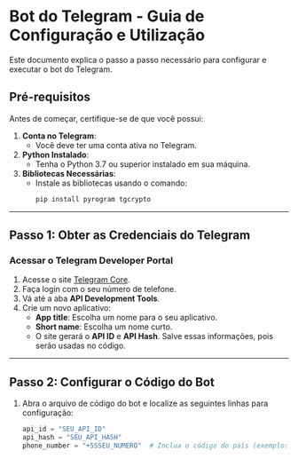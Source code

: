 # Bot do Telegram - Guia de Configuração e Utilização

Este documento explica o passo a passo necessário para configurar e executar o bot do Telegram. 

## Pré-requisitos

Antes de começar, certifique-se de que você possui:

1. **Conta no Telegram**:
   - Você deve ter uma conta ativa no Telegram.
2. **Python Instalado**:
   - Tenha o Python 3.7 ou superior instalado em sua máquina.
3. **Bibliotecas Necessárias**:
   - Instale as bibliotecas usando o comando:
     ```bash
     pip install pyrogram tgcrypto
     ```

---

## Passo 1: Obter as Credenciais do Telegram

### Acessar o Telegram Developer Portal
1. Acesse o site [Telegram Core](https://my.telegram.org/auth).
2. Faça login com o seu número de telefone.
3. Vá até a aba **API Development Tools**.
4. Crie um novo aplicativo:
   - **App title**: Escolha um nome para o seu aplicativo.
   - **Short name**: Escolha um nome curto.
   - O site gerará o **API ID** e **API Hash**. Salve essas informações, pois serão usadas no código.

---

## Passo 2: Configurar o Código do Bot

1. Abra o arquivo de código do bot e localize as seguintes linhas para configuração:

   ```python
   api_id = "SEU_API_ID"
   api_hash = "SEU_API_HASH"
   phone_number = "+55SEU_NUMERO"  # Inclua o código do país (exemplo: +55 para Brasil)
